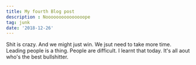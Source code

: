 ```yaml
---
title: My fourth Blog post
description : Nooooooooooooooope
tag: junk
date: '2018-12-26'
---
```


Shit is crazy. And we might just win. We jsut need to take more time. Leading people is a thing. People are difficult. I learnt that today. It's all aout who's the best bullshitter.


